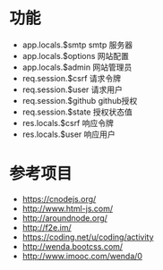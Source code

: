 # 功能
- app.locals.$smtp smtp 服务器
- app.locals.$options 网站配置
- app.locals.$admin 网站管理员
- req.session.$csrf 请求令牌
- req.session.$user 请求用户
- req.session.$github github授权
- req.session.$state 授权状态值
- res.locals.$csrf 响应令牌
- res.locals.$user 响应用户


# 参考项目
- <https://cnodejs.org/>
- <http://www.html-js.com/>
- <http://aroundnode.org/>
- <http://f2e.im/>
- <https://coding.net/u/coding/activity>
- <http://wenda.bootcss.com/>
- <http://www.imooc.com/wenda/0>
